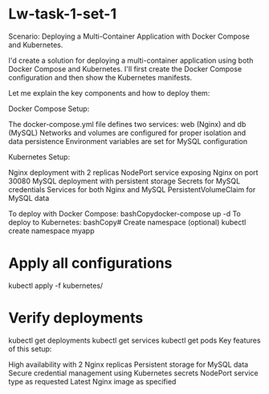 # Lw-task-1-set-1

Scenario: Deploying a Multi-Container Application
 with Docker Compose and Kubernetes.

 I'd create a solution for deploying a multi-container application using both Docker Compose and Kubernetes. 
 I'll first create the Docker Compose configuration and then show the Kubernetes manifests.

Let me explain the key components and how to deploy them:

Docker Compose Setup:


The docker-compose.yml file defines two services: web (Nginx) and db (MySQL)
Networks and volumes are configured for proper isolation and data persistence
Environment variables are set for MySQL configuration


Kubernetes Setup:


Nginx deployment with 2 replicas
NodePort service exposing Nginx on port 30080
MySQL deployment with persistent storage
Secrets for MySQL credentials
Services for both Nginx and MySQL
PersistentVolumeClaim for MySQL data

To deploy with Docker Compose:
bashCopydocker-compose up -d
To deploy to Kubernetes:
bashCopy# Create namespace (optional)
kubectl create namespace myapp

# Apply all configurations
kubectl apply -f kubernetes/

# Verify deployments
kubectl get deployments
kubectl get services
kubectl get pods
Key features of this setup:

High availability with 2 Nginx replicas
Persistent storage for MySQL data
Secure credential management using Kubernetes secrets
NodePort service type as requested
Latest Nginx image as specified



